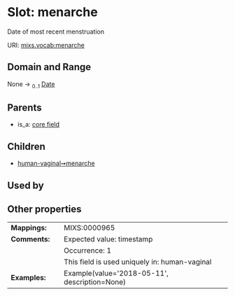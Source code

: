 
# Slot: menarche


Date of most recent menstruation

URI: [mixs.vocab:menarche](https://w3id.org/mixs/vocab/menarche)


## Domain and Range

None &#8594;  <sub>0..1</sub> [Date](types/Date.md)

## Parents

 *  is_a: [core field](core_field.md)

## Children

 *  [human-vaginal➞menarche](human_vaginal_menarche.md)

## Used by


## Other properties

|  |  |  |
| --- | --- | --- |
| **Mappings:** | | MIXS:0000965 |
| **Comments:** | | Expected value: timestamp |
|  | | Occurrence: 1 |
|  | | This field is used uniquely in: human-vaginal |
| **Examples:** | | Example(value='2018-05-11', description=None) |

